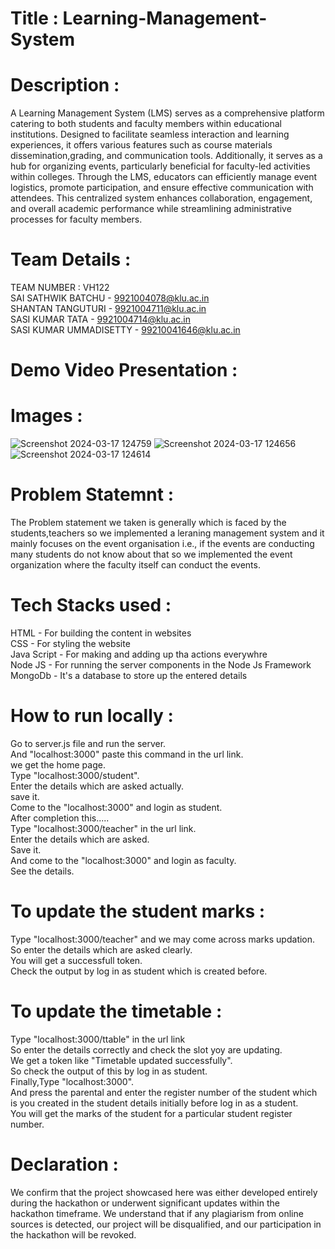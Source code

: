 # Title : Learning-Management-System
# Description :
 A Learning Management System (LMS) serves as a comprehensive platform catering to both students and faculty members within educational institutions. Designed to facilitate seamless interaction and learning experiences, it offers various features such as course materials dissemination,grading, and communication tools. Additionally, it serves as a hub for organizing events, particularly beneficial for faculty-led activities within colleges. Through the LMS, educators can efficiently manage event logistics, promote participation, and ensure effective communication with attendees. This centralized system enhances collaboration, engagement, and overall academic performance while streamlining administrative processes for faculty members.
# Team Details :
TEAM NUMBER : VH122 <br>
SAI SATHWIK BATCHU - 9921004078@klu.ac.in <br>
SHANTAN TANGUTURI - 9921004711@klu.ac.in <br>
SASI KUMAR TATA - 9921004714@klu.ac.in <br>
SASI KUMAR UMMADISETTY - 99210041646@klu.ac.in
# Demo Video Presentation :

# Images :
![Screenshot 2024-03-17 124759](https://github.com/SathwikBatchu/Learning-Management-System/assets/110284712/34d82704-431b-4dfe-a98e-5c18dc14772f)
![Screenshot 2024-03-17 124656](https://github.com/SathwikBatchu/Learning-Management-System/assets/110284712/8b680826-c0c1-4ba3-8cac-56972708d73b)
![Screenshot 2024-03-17 124614](https://github.com/SathwikBatchu/Learning-Management-System/assets/110284712/367292a3-0e01-4aec-b31a-2c8c25c6151b)
# Problem Statemnt :
The Problem statement we taken is generally which is faced by the students,teachers so we implemented a leraning management system and it mainly focuses on the event organisation i.e., if the events are conducting many students do not know about that so we implemented the event organization where the faculty itself can conduct the events.
# Tech Stacks used :
HTML - For building the content in websites<br>
CSS -  For styling the website<br>
Java Script - For making and adding up tha actions everywhre<br>
Node JS - For running the server components in the Node Js Framework<br>
MongoDb -  It's a database to store up the entered details<br>
# How to run locally :
Go to server.js file and run the server.<br>
And "localhost:3000" paste this command in the url link.<br>
we get the home page.<br>
Type "localhost:3000/student".<br>
Enter the details which are asked actually.<br>
save it.<br>
Come to the "localhost:3000" and login as student.<br>
After completion this.....<br>
Type "localhost:3000/teacher" in the url link.<br>
Enter the details which are asked.<br>
Save it.<br>
And come to the "localhost:3000" and login as faculty.<br>
See the details.<br>
# To update the student marks :
Type "localhost:3000/teacher" and we may come across marks updation.<br>
So enter the details which are asked clearly.<br>
You will get a successfull token.<br>
Check the output by log in as student which is created before.<br>
# To update the timetable :
Type "localhost:3000/ttable" in the url link<br>
So enter the details correctly and check the slot yoy are updating.<br>
We get a token like "Timetable updated successfully".<br>
So check the output of this by log in as student.<br>
Finally,Type "localhost:3000".<br>
And press the parental and enter the register number of the student which is you created in the student details initially before log in as a student.<br>
You will get the marks of the student for a particular student register number. <br>
# Declaration :
We confirm that the project showcased here was either developed entirely during the hackathon or underwent significant updates within the hackathon timeframe. We understand that if any plagiarism from online sources is detected, our project will be disqualified, and our participation in the hackathon will be revoked.
